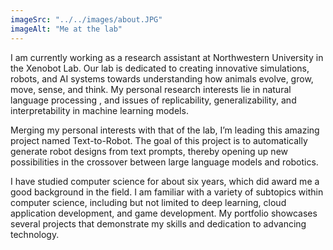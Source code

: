 ```yaml
---
imageSrc: "../../images/about.JPG"
imageAlt: "Me at the lab"
---
```


I am currently working as a research assistant at Northwestern University in the Xenobot Lab. Our lab is dedicated to creating innovative simulations, robots, and AI systems towards understanding how animals evolve, grow, move, sense, and think. My personal research interests lie in natural language processing , and issues of replicability, generalizability, and interpretability in machine learning models.


Merging my personal interests with that of the lab, I’m leading this amazing project named Text-to-Robot. The goal of this project is to automatically generate robot designs from text prompts, thereby opening up new possibilities in the crossover between large language models and robotics.


I have studied computer science for about six years, which did award me a good background in the field. I am familiar with a variety of subtopics within computer science,  including but not limited to deep learning, cloud application development, and game development. My portfolio showcases several projects that demonstrate my skills and dedication to advancing technology.

